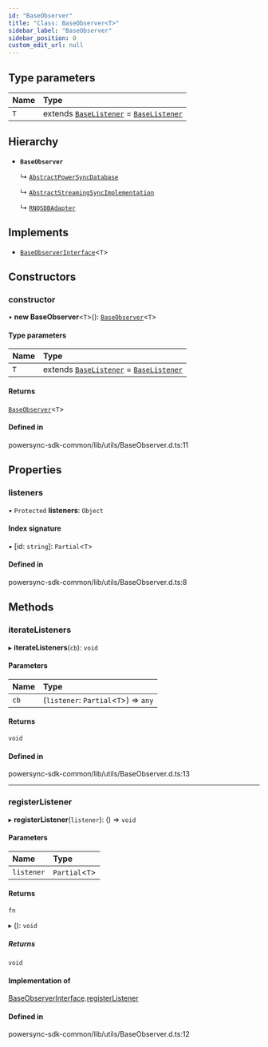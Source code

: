 ```yaml
---
id: "BaseObserver"
title: "Class: BaseObserver<T>"
sidebar_label: "BaseObserver"
sidebar_position: 0
custom_edit_url: null
---
```


## Type parameters

| Name | Type |
| :------ | :------ |
| `T` | extends [`BaseListener`](../modules.md#baselistener) = [`BaseListener`](../modules.md#baselistener) |

## Hierarchy

- **`BaseObserver`**

  ↳ [`AbstractPowerSyncDatabase`](AbstractPowerSyncDatabase.md)

  ↳ [`AbstractStreamingSyncImplementation`](AbstractStreamingSyncImplementation.md)

  ↳ [`RNQSDBAdapter`](RNQSDBAdapter.md)

## Implements

- [`BaseObserverInterface`](../interfaces/BaseObserverInterface.md)<`T`\>

## Constructors

### constructor

• **new BaseObserver**<`T`\>(): [`BaseObserver`](BaseObserver.md)<`T`\>

#### Type parameters

| Name | Type |
| :------ | :------ |
| `T` | extends [`BaseListener`](../modules.md#baselistener) = [`BaseListener`](../modules.md#baselistener) |

#### Returns

[`BaseObserver`](BaseObserver.md)<`T`\>

#### Defined in

powersync-sdk-common/lib/utils/BaseObserver.d.ts:11

## Properties

### listeners

• `Protected` **listeners**: `Object`

#### Index signature

▪ [id: `string`]: `Partial`<`T`\>

#### Defined in

powersync-sdk-common/lib/utils/BaseObserver.d.ts:8

## Methods

### iterateListeners

▸ **iterateListeners**(`cb`): `void`

#### Parameters

| Name | Type |
| :------ | :------ |
| `cb` | (`listener`: `Partial`<`T`\>) => `any` |

#### Returns

`void`

#### Defined in

powersync-sdk-common/lib/utils/BaseObserver.d.ts:13

___

### registerListener

▸ **registerListener**(`listener`): () => `void`

#### Parameters

| Name | Type |
| :------ | :------ |
| `listener` | `Partial`<`T`\> |

#### Returns

`fn`

▸ (): `void`

##### Returns

`void`

#### Implementation of

[BaseObserverInterface](../interfaces/BaseObserverInterface.md).[registerListener](../interfaces/BaseObserverInterface.md#registerlistener)

#### Defined in

powersync-sdk-common/lib/utils/BaseObserver.d.ts:12
